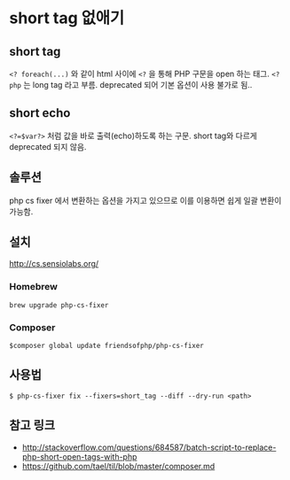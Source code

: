 # short tag 없애기 
## short tag
`<? foreach(...)` 와 같이 html 사이에 `<?` 을 통해 PHP 구문을 open 하는 태그. `<?php` 는 long tag 라고 부름.
deprecated 되어 기본 옵션이 사용 불가로 됨..

## short echo
`<?=$var?>` 처럼 값을 바로 출력(echo)하도록 하는 구문. short tag와 다르게 deprecated 되지 않음.

## 솔루션 
php cs fixer 에서 변환하는 옵션을 가지고 있으므로 이를 이용하면 쉽게 일괄 변환이 가능함. 

## 설치
http://cs.sensiolabs.org/

### Homebrew
```
brew upgrade php-cs-fixer
```
### Composer
```
$composer global update friendsofphp/php-cs-fixer
```
## 사용법 
```
$ php-cs-fixer fix --fixers=short_tag --diff --dry-run <path>
```

## 참고 링크
- http://stackoverflow.com/questions/684587/batch-script-to-replace-php-short-open-tags-with-php
- https://github.com/tael/til/blob/master/composer.md

